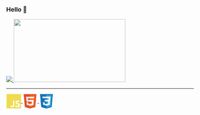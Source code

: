 ### Hello 👋
 <div style="display: inline_block">
  <a href="https://github.com/pablofroes">
  <img height="170em" src="https://github-readme-stats.vercel.app/api?username=pablofroes&show_icons=true&theme=algolia&include_all_commits=true&count_private=true"/>
  <img height="170em" width="300em" src="https://github-readme-stats.vercel.app/api/top-langs/?username=pablofroes&layout=compact&langs_count=5&theme=algolia"/>
</div>
  
<div style="display: inline_block"><hr>
  <img align="center" alt="Pablo-Js" height="40" width="40" src="https://raw.githubusercontent.com/devicons/devicon/master/icons/javascript/javascript-plain.svg">
  <img align="center" alt="Pablo-HTML" height="40" width="40" src="https://raw.githubusercontent.com/devicons/devicon/master/icons/html5/html5-original.svg">
  <img align="center" alt="Pablo-CSS" height="40" width="40" src="https://raw.githubusercontent.com/devicons/devicon/master/icons/css3/css3-original.svg">
</div>



<!--
**PabloFroes/pablofroes** is a ✨ _special_ ✨ repository because its `README.md` (this file) appears on your GitHub profile.

Here are some ideas to get you started:

- 🔭 I’m currently working on ...
- 🌱 I’m currently learning ...
- 👯 I’m looking to collaborate on ...
- 🤔 I’m looking for help with ...
- 💬 Ask me about ...
- 📫 How to reach me: ...
- 😄 Pronouns: ...
- ⚡ Fun fact: ...
-->
